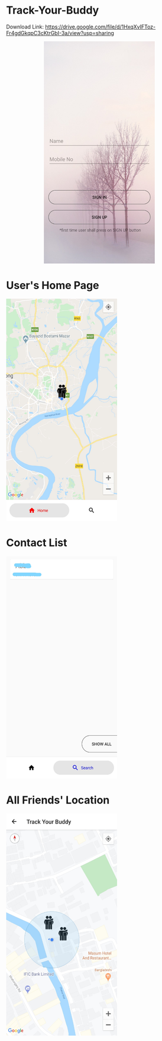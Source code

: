 # Track-Your-Buddy

Download Link: https://drive.google.com/file/d/1HxqXvIFToz-Fr4gdGkqpC3cKtrGbI-3a/view?usp=sharing



<p align="center">
  <img src="images/login.jpg" alt="SnapShot" width="300" height="600/>
  <img src="images/user's_location.jpg" alt="SnapShot" width="300" height="600/>
  <img src="images/user's_contact.jpg" alt="SnapShot" width="300" height="600/>
  <img src="images/all_friends_location.jpg" alt="SnapShot" width="300" height="600/>
</p>

<h1> Login Page </h1>  

<img src="images/login.jpg" alt="SnapShot" width="300" height="600">


<h1> User's Home Page </h1>  

  
<img src="images/user's_location.jpg" alt="SnapShot" width="300" height="600">

  
<h1> Contact List </h1>
  
<img src="images/user's_contact.jpg" alt="SnapShot" width="300" height="600">

   
<h1> All Friends' Location </h1>

  
<img src="images/all_friends_location.jpg" alt="SnapShot" width="300" height="600">
